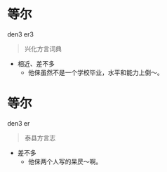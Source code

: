 # 等尔
den3 er3
> 兴化方言词典
- 相近、差不多
  - 他俫虽然不是一个学校毕业，水平和能力上倒～。

# 等尔
den3 er
> 泰县方言志
- 差不多
  - 他俫两个人写的杲昃～啊。
